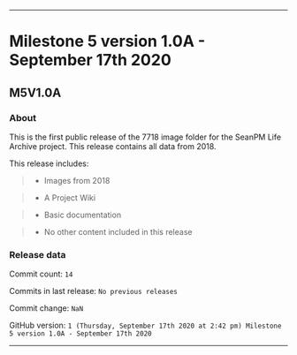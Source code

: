 
***

# Milestone 5 version 1.0A - September 17th 2020

## M5V1.0A

### About

This is the first public release of the 7718 image folder for the SeanPM Life Archive project. This release contains all data from 2018.

This release includes:

> * Images from 2018

> * A Project Wiki

> * Basic documentation

> * No other content included in this release

### Release data

Commit count: `14`

Commits in last release: `No previous releases`

Commit change: `NaN`

GitHub version: `1 (Thursday, September 17th 2020 at 2:42 pm) Milestone 5 version 1.0A - September 17th 2020`

***
